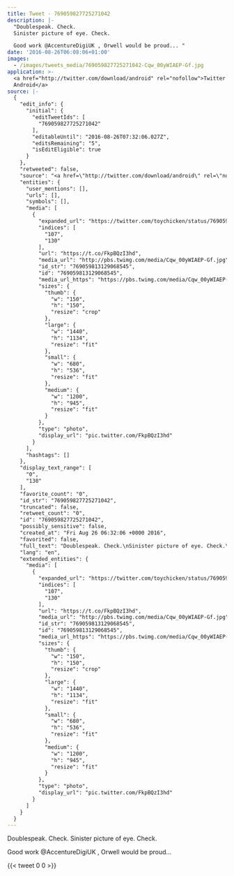 ```yaml
---
title: Tweet - 769059827725271042
description: |-
  "Doublespeak. Check.
  Sinister picture of eye. Check.

  Good work @AccentureDigiUK , Orwell would be proud... "
date: '2016-08-26T06:08:06+01:00'
images:
  - /images/tweets_media/769059827725271042-Cqw_00yWIAEP-Gf.jpg
application: >-
  <a href="http://twitter.com/download/android" rel="nofollow">Twitter for
  Android</a>
source: |-
  {
    "edit_info": {
      "initial": {
        "editTweetIds": [
          "769059827725271042"
        ],
        "editableUntil": "2016-08-26T07:32:06.027Z",
        "editsRemaining": "5",
        "isEditEligible": true
      }
    },
    "retweeted": false,
    "source": "<a href=\"http://twitter.com/download/android\" rel=\"nofollow\">Twitter for Android</a>",
    "entities": {
      "user_mentions": [],
      "urls": [],
      "symbols": [],
      "media": [
        {
          "expanded_url": "https://twitter.com/toychicken/status/769059827725271042/photo/1",
          "indices": [
            "107",
            "130"
          ],
          "url": "https://t.co/FkpBQzI3hd",
          "media_url": "http://pbs.twimg.com/media/Cqw_00yWIAEP-Gf.jpg",
          "id_str": "769059813129068545",
          "id": "769059813129068545",
          "media_url_https": "https://pbs.twimg.com/media/Cqw_00yWIAEP-Gf.jpg",
          "sizes": {
            "thumb": {
              "w": "150",
              "h": "150",
              "resize": "crop"
            },
            "large": {
              "w": "1440",
              "h": "1134",
              "resize": "fit"
            },
            "small": {
              "w": "680",
              "h": "536",
              "resize": "fit"
            },
            "medium": {
              "w": "1200",
              "h": "945",
              "resize": "fit"
            }
          },
          "type": "photo",
          "display_url": "pic.twitter.com/FkpBQzI3hd"
        }
      ],
      "hashtags": []
    },
    "display_text_range": [
      "0",
      "130"
    ],
    "favorite_count": "0",
    "id_str": "769059827725271042",
    "truncated": false,
    "retweet_count": "0",
    "id": "769059827725271042",
    "possibly_sensitive": false,
    "created_at": "Fri Aug 26 06:32:06 +0000 2016",
    "favorited": false,
    "full_text": "Doublespeak. Check.\nSinister picture of eye. Check.\n\nGood work @AccentureDigiUK , Orwell would be proud... https://t.co/FkpBQzI3hd",
    "lang": "en",
    "extended_entities": {
      "media": [
        {
          "expanded_url": "https://twitter.com/toychicken/status/769059827725271042/photo/1",
          "indices": [
            "107",
            "130"
          ],
          "url": "https://t.co/FkpBQzI3hd",
          "media_url": "http://pbs.twimg.com/media/Cqw_00yWIAEP-Gf.jpg",
          "id_str": "769059813129068545",
          "id": "769059813129068545",
          "media_url_https": "https://pbs.twimg.com/media/Cqw_00yWIAEP-Gf.jpg",
          "sizes": {
            "thumb": {
              "w": "150",
              "h": "150",
              "resize": "crop"
            },
            "large": {
              "w": "1440",
              "h": "1134",
              "resize": "fit"
            },
            "small": {
              "w": "680",
              "h": "536",
              "resize": "fit"
            },
            "medium": {
              "w": "1200",
              "h": "945",
              "resize": "fit"
            }
          },
          "type": "photo",
          "display_url": "pic.twitter.com/FkpBQzI3hd"
        }
      ]
    }
  }
---
```

Doublespeak. Check.
Sinister picture of eye. Check.

Good work @AccentureDigiUK , Orwell would be proud... 
    
{{< tweet 0 0 >}}
    
